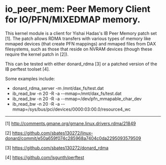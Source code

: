 io_peer_mem: Peer Memory Client for IO/PFN/MIXEDMAP memory.
===========================================================

This kernel module is a client for Yishai Hadas's IB Peer Memory patch
set [1]. The patch allows RDMA transfers with various types of memory
like mmaped devices (that create PFN mappings) and mmaped files from
DAX filesystems, such as those that reside on NVRAM devices (though
these require the kernel patch in [2]).

This can be tested with either donard_rdma [3] or a patched version of
the IB perftest toolset [4].

Some examples include:

* donard_rdma_server -m /mnt/dax_fs/test.dat
* ib_read_bw -n 20 -R -a --mmap=/mnt/dax_fs/test.dat
* ib_read_bw -n 20 -R -a --mmap=/dev/pfn_mmapable_char_dev
* ib_read_bw -n 20 -R -a --mmap=/sys/bus/pci/devices/0000\:03\:00.0/resource4_wc



---------------------------------------

[1] http://comments.gmane.org/gmane.linux.drivers.rdma/21849

[2] https://github.com/sbates130272/linux-donard/commit/e50a659f074c285968a7404c0da2295093579509

[3] https://github.com/sbates130272/donard_rdma

[4] https://github.com/lsgunth/perftest
